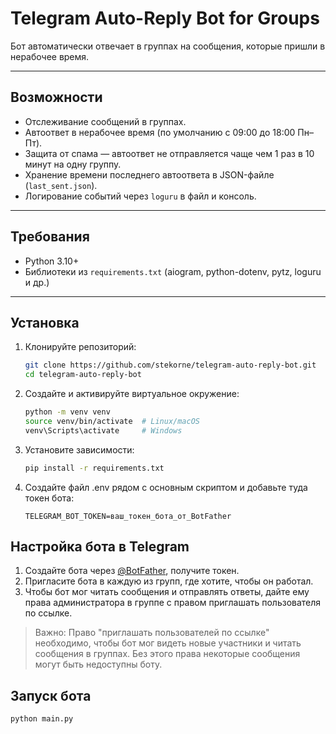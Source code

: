 # Telegram Auto-Reply Bot for Groups

Бот автоматически отвечает в группах на сообщения, которые пришли в нерабочее время.  

---

## Возможности

- Отслеживание сообщений в группах.
- Автоответ в нерабочее время (по умолчанию с 09:00 до 18:00 Пн–Пт).
- Защита от спама — автоответ не отправляется чаще чем 1 раз в 10 минут на одну группу.
- Хранение времени последнего автоответа в JSON-файле (`last_sent.json`).
- Логирование событий через `loguru` в файл и консоль.

---

## Требования

- Python 3.10+
- Библиотеки из `requirements.txt` (aiogram, python-dotenv, pytz, loguru и др.)

---

## Установка

1. Клонируйте репозиторий:

   ```bash
   git clone https://github.com/stekorne/telegram-auto-reply-bot.git
   cd telegram-auto-reply-bot
   ```

2. Создайте и активируйте виртуальное окружение:

   ```bash
   python -m venv venv
   source venv/bin/activate  # Linux/macOS
   venv\Scripts\activate     # Windows
   ```
   
3. Установите зависимости:

   ```bash
   pip install -r requirements.txt
   ```

4. Создайте файл .env рядом с основным скриптом и добавьте туда токен бота:

   ```env
   TELEGRAM_BOT_TOKEN=ваш_токен_бота_от_BotFather
   ```
   
## Настройка бота в Telegram
1. Создайте бота через [@BotFather](https://t.me/BotFather), получите токен.
2. Пригласите бота в каждую из групп, где хотите, чтобы он работал.
3. Чтобы бот мог читать сообщения и отправлять ответы, дайте ему права администратора в группе с правом приглашать пользователя по ссылке.

> Важно: Право "приглашать пользователей по ссылке" необходимо, чтобы бот мог видеть новые участники и читать сообщения в группах. Без этого права некоторые сообщения могут быть недоступны боту.


## Запуск бота
  ```bash
  python main.py
  ```
